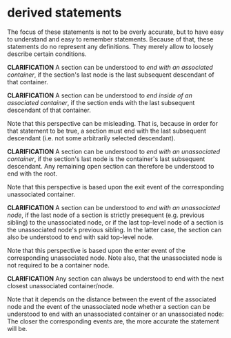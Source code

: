 
<!-- ======================================================================= -->
# derived statements

The focus of these statements is not to be overly accurate, but to have easy to
understand and easy to remember statements. Because of that, these statements
do no represent any definitions. They merely allow to loosely describe certain
conditions.

**CLARIFICATION**
A section can be understood to *end with an associated container*, if the
section's last node is the last subsequent descendant of that container.

**CLARIFICATION**
A section can be understood to *end inside of an associated container*,
if the section ends with the last subsequent descendant of that container.

Note that this perspective can be misleading. That is, because in order
for that statement to be true, a section must end with the last subsequent
descendant (i.e. not some arbitrarily selected descendant).

**CLARIFICATION**
A section can be understood to *end with an unassociated container*, if
the section's last node is the container's last subsequent descendant. Any
remaining open section can therefore be understood to end with the root.

Note that this perspective is based upon the exit event of the corresponding
unassociated container.

**CLARIFICATION**
A section can be understood to *end with an unassociated node*, if the last node
of a section is strictly presequent (e.g. previous sibling) to the unassociated
node, or if the last top-level node of a section is the unassociated node's
previous sibling. In the latter case, the section can also be understood to
end with said top-level node.

Note that this perspective is based upon the enter event of the corresponding
unassociated node. Note also, that the unassociated node is not required to
be a container node.

**CLARIFICATION**
Any section can always be understood to end with the next closest unassociated
container/node.

Note that it depends on the distance between the event of the associated node
and the event of the unassociated node whether a section can be understood to
end with an unassociated container or an unassociated node: The closer the
corresponding events are, the more accurate the statement will be.
